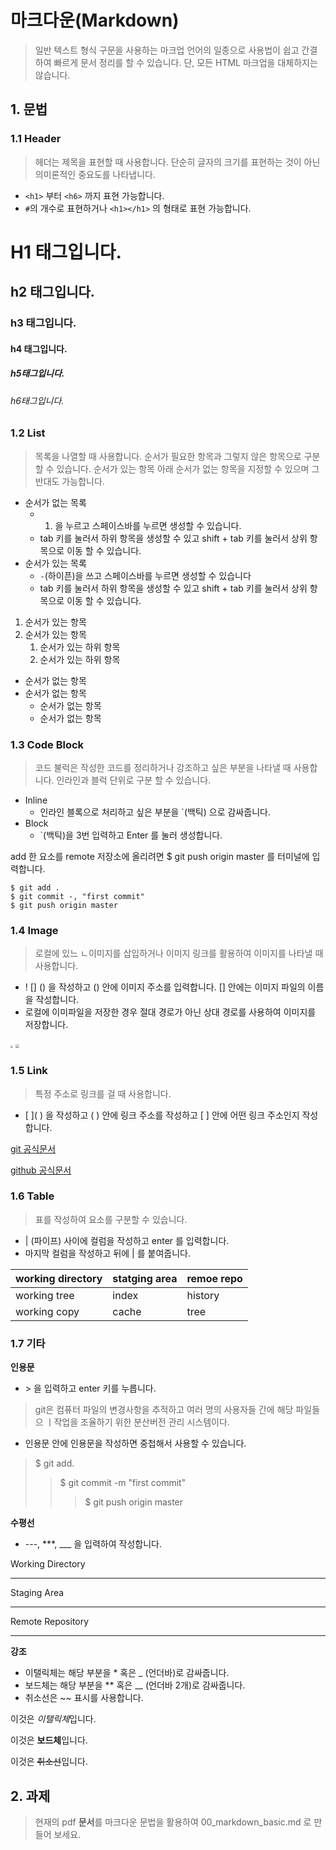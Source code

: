# 마크다운(Markdown)

> 일반 텍스트 형식 구문을 사용하는 마크업 언어의 일종으로 사용법이 쉽고 간결하여 빠르게 문서 정리를 할 수 있습니다. 단, 모든 HTML 마크업을 대체하지는 않습니다.



## 1. 문법

### 1.1 Header

> 헤더는 제목을 표현할 때 사용합니다. 단순히 글자의 크기를 표현하는 것이 아닌 의미론적인 중요도를 나타냅니다.

* `<h1>` 부터 `<h6>` 까지 표현 가능합니다.
* `#`의 개수로 표현하거나 `<h1></h1>` 의 형태로 표현 가능합니다.



# H1 태그입니다.

## h2 태그입니다.

### h3 태그입니다.

#### h4 태그입니다.

##### h5태그입니다.

###### h6태그입니다.



### 1.2 List

> 목록을 나열할 때 사용합니다. 순서가 필요한 항목과 그렇지 않은 항목으로 구분할 수 있습니다. 순서가 있는 항목 아래 순서가 없는 항목을 지정할 수 있으며 그 반대도 가능합니다.

* 순서가 없는 목록
  * 1. 을 누르고 스페이스바를 누르면 생성할 수 있습니다.
  * tab 키를 눌러서 하위 항목을 생성할 수 있고 shift + tab 키를 눌러서 상위 항목으로 이동 할 수 있습니다.
* 순서가 있는 목록
  * `-`(하이픈)을 쓰고 스페이스바를 누르면 생성할 수 있습니다
  * tab 키를 눌러서 하위 항목을 생성할 수 있고 shift + tab 키를 눌러서 상위 항목으로 이동 할 수 있습니다.



1. 순서가 있는 항목
2. 순서가 있는 항목
   1. 순서가 있는 하위 항목
   2. 순서가 있는 하위 항목



* 순서가 없는 항목
* 순서가 없는 항목
  * 순서가 없는 항목
  * 순서가 없는 항목

### 1.3 Code Block

> 코드 불럭은 작성한 코드를 정리하거나 강조하고 싶은 부분을 나타낼 때 사용합니다. 인라인과 블럭 단위로 구분 할 수 있습니다.

* Inline
  * 인라인 블록으로 처리하고 싶은 부분을 `(백틱) 으로 감싸줍니다.
* Block
  * \`(백틱)을 3번 입력하고 Enter 를 눌러 생성합니다.



add 한 요소를 remote 저장소에 올리려면 $ git push origin master 를 터미널에 입력합니다.

```shell
$ git add .
$ git commit -, "first commit"
$ git push origin master

```

### 1.4 Image

> 로컬에 있느 ㄴ이미지를 삽입하거나 이미지 링크를 활용하여 이미지를 나타낼 때 사용합니다.

* ! [] () 을 작성하고 () 안에 이미지 주소를 입력합니다. [] 안에는 이미지 파일의 이름을 작성합니다.
* 로컬에 이미파일을 저장한 경우 절대 경로가 아닌 상대 경로를 사용하여 이미지를 저장합니다.

<img src="https://www.codematters.online/wp-content/uploads/2019/09/Git-Logo-2Color.png" style="zoom:25%;" /> <img src="https://miro.medium.com/max/719/1*WaaXnUvhvrswhBJSw4YTuQ.png" style="zoom:40%;" />



### 1.5 Link

> 특정 주소로 링크를 걸 때 사용합니다.

* \[ ]( ) 을 작성하고 ( ) 안에 링크 주소를 작성하고 [ ] 안에 어떤 링크 주소인지 작성합니다.



[git 공식문서](https://git-scm.com/) 

[github 공식문서](https://github.com/)



### 1.6 Table

> 표를 작성하여 요소를 구분할 수 있습니다.

* | (파이프) 사이에 컬럼을 작성하고 enter 를 입력합니다.
* 마지막 컬럼을 작성하고 뒤에 | 를 붙여줍니다.



| working directory | statging area | remoe repo |
| ----------------- | ------------- | ---------- |
| working tree      | index         | history    |
| working copy      | cache         | tree       |



### 1.7 기타

**인용문**

* \> 을 입력하고 enter 키를 누릅니다.

> git은 컴퓨터 파일의 변경사항을 추적하고 여러 명의 사용자들 간에 해당 파일들으 ㅣ작업을 조율하기 위한 분산버전 관리 시스템이다.

* 인용문 안에 인용문을 작성하면 중첩해서 사용할 수 있습니다.

> $ git add.
>
> > $ git commit -m "first commit"
> >
> > > $ git push origin master



**수평선**

* ---, ***, ___ 을 입력하여 작성합니다.

Working Directory

___

Staging Area

___

Remote Repository

___



**강조**

* 이탤릭체는 해당 부분을 * 혹은 _ (언더바)로 감싸줍니다.
* 보드체는 해당 부분을 ** 혹은 __ (언더바 2개)로 감싸줍니다.
* 취소선은 ~~ 표시를 사용합니다.

이것은 *이탤릭체*입니다.

이것은 **보드체**입니다.

이것은 ~~취소선~~입니다.



## 2. 과제

> 현재의 pdf **문서**를 마크다운 문법을 활용하여 00_markdown_basic.md 로 만들어 보세요.





